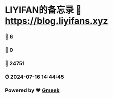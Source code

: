 # LIYIFAN的备忘录 :link: https://blog.liyifans.xyz 
### :page_facing_up: [6](https://blog.liyifans.xyz/tag.html) 
### :speech_balloon: 0 
### :hibiscus: 24751 
### :alarm_clock: 2024-07-16 14:44:45 
### Powered by :heart: [Gmeek](https://github.com/Meekdai/Gmeek)
